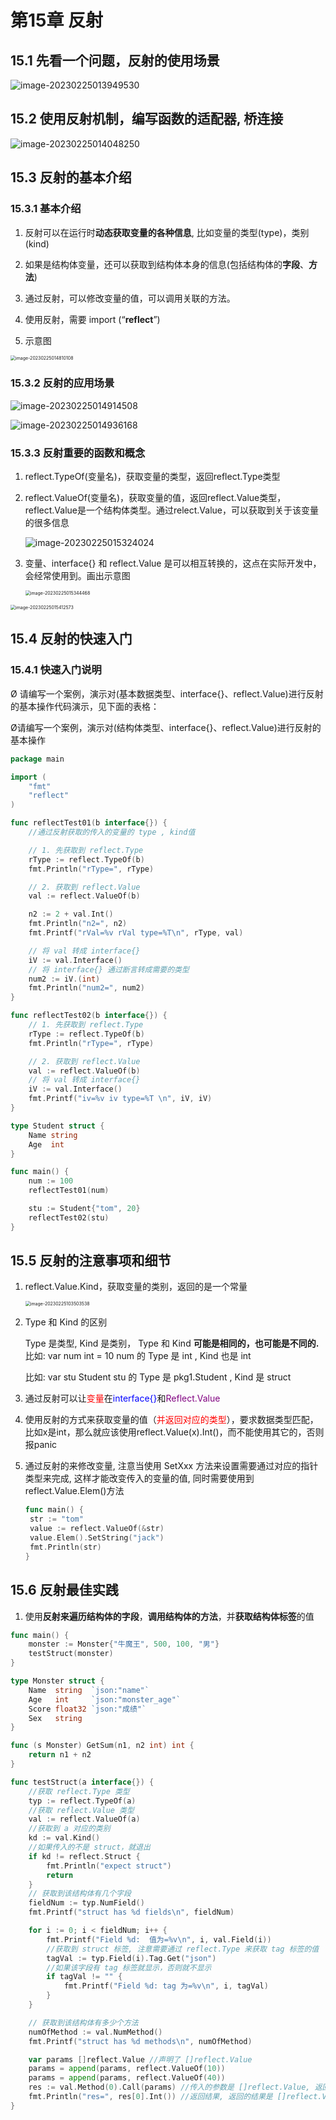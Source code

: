 # 第15章 反射

## 15.1 先看一个问题，反射的使用场景

![image-20230225013949530](反射.assets/image-20230225013949530.png)

## 15.2 使用反射机制，编写函数的适配器, 桥连接

![image-20230225014048250](反射.assets/image-20230225014048250.png)

## 15.3 反射的基本介绍

### 15.3.1 基本介绍

1) 反射可以在运行时**动态获取变量的各种信息**, 比如变量的类型(type)，类别(kind)

2) 如果是结构体变量，还可以获取到结构体本身的信息(包括结构体的**字段**、**方法**)

3) 通过反射，可以修改变量的值，可以调用关联的方法。

4) 使用反射，需要 import (“**reflect**”)
5) 示意图

<img src="反射.assets/image-20230225014810108.png" alt="image-20230225014810108" style="zoom:50%;" />

### 15.3.2 反射的应用场景

![image-20230225014914508](反射.assets/image-20230225014914508.png)

![image-20230225014936168](反射.assets/image-20230225014936168.png)

### 15.3.3 反射重要的函数和概念

1. reflect.TypeOf(变量名)，获取变量的类型，返回reflect.Type类型

2. reflect.ValueOf(变量名)，获取变量的值，返回reflect.Value类型，reflect.Value是一个结构体类型。通过relect.Value，可以获取到关于该变量的很多信息

   ![image-20230225015324024](反射.assets/image-20230225015324024.png)

3. 变量、interface{} 和 reflect.Value 是可以相互转换的，这点在实际开发中，会经常使用到。画出示意图

   <img src="反射.assets/image-20230225015344468.png" alt="image-20230225015344468" style="zoom:50%;" />

<img src="反射.assets/image-20230225015412573.png" alt="image-20230225015412573" style="zoom:50%;" />

## 15.4 反射的快速入门

### 15.4.1 快速入门说明

Ø 请编写一个案例，演示对(基本数据类型、interface{}、reflect.Value)进行反射的基本操作代码演示，见下面的表格：

Ø请编写一个案例，演示对(结构体类型、interface{}、reflect.Value)进行反射的基本操作

```go
package main

import (
	"fmt"
	"reflect"
)

func reflectTest01(b interface{}) {
	//通过反射获取的传入的变量的 type , kind值

	// 1. 先获取到 reflect.Type
	rType := reflect.TypeOf(b)
	fmt.Println("rType=", rType)

	// 2. 获取到 reflect.Value
	val := reflect.ValueOf(b)

	n2 := 2 + val.Int()
	fmt.Println("n2=", n2)
	fmt.Printf("rVal=%v rVal type=%T\n", rType, val)

	// 将 val 转成 interface{}
	iV := val.Interface()
	// 将 interface{} 通过断言转成需要的类型
	num2 := iV.(int)
	fmt.Println("num2=", num2)
}

func reflectTest02(b interface{}) {
	// 1. 先获取到 reflect.Type
	rType := reflect.TypeOf(b)
	fmt.Println("rType=", rType)

	// 2. 获取到 reflect.Value
	val := reflect.ValueOf(b)
	// 将 val 转成 interface{}
	iV := val.Interface()
	fmt.Printf("iv=%v iv type=%T \n", iV, iV)
}

type Student struct {
	Name string
	Age  int
}

func main() {
	num := 100
	reflectTest01(num)

	stu := Student{"tom", 20}
	reflectTest02(stu)
}
```

## 15.5 反射的注意事项和细节

1) reflect.Value.Kind，获取变量的类别，返回的是一个常量

   <img src="反射.assets/image-20230225103503538.png" alt="image-20230225103503538" style="zoom:50%;" />

2) Type 和 Kind  的区别

   Type 是类型, Kind 是类别， Type 和 Kind **可能是相同的，也可能是不同的.** 比如:	var num int = 10	num 的 Type 是 int , Kind 也是 int

   比如:	var stu Student	stu 的 Type 是 pkg1.Student , Kind 是 struct

3) 通过反射可以让<font color='red'>变量</font>在<font color='blue'>interface{}</font>和<font color='purple'>Reflect.Value</font>

4) 使用反射的方式来获取变量的值（<font color='red'>并返回对应的类型</font>），要求数据类型匹配，比如x是int，那么就应该使用reflect.Value(x).Int()，而不能使用其它的，否则报panic

5) 通过反射的来修改变量, 注意当使用 SetXxx 方法来设置需要通过对应的指针类型来完成, 这样才能改变传入的变量的值, 同时需要使用到 reflect.Value.Elem()方法

   ```go
   func main() {
   	str := "tom"
   	value := reflect.ValueOf(&str)
   	value.Elem().SetString("jack")
   	fmt.Println(str)
   }
   ```

## 15.6 反射最佳实践

1) 使用**反射来遍历结构体的字段**，**调用结构体的方法**，并**获取结构体标签**的值

```go
func main() {
	monster := Monster{"牛魔王", 500, 100, "男"}
	testStruct(monster)
}

type Monster struct {
	Name  string  `json:"name"`
	Age   int     `json:"monster_age"`
	Score float32 `json:"成绩"`
	Sex   string
}

func (s Monster) GetSum(n1, n2 int) int {
	return n1 + n2
}

func testStruct(a interface{}) {
	//获取 reflect.Type 类型
	typ := reflect.TypeOf(a)
	//获取 reflect.Value 类型
	val := reflect.ValueOf(a)
	//获取到 a 对应的类别
	kd := val.Kind()
	//如果传入的不是 struct，就退出
	if kd != reflect.Struct {
		fmt.Println("expect struct")
		return
	}
	// 获取到该结构体有几个字段
	fieldNum := typ.NumField()
	fmt.Printf("struct has %d fields\n", fieldNum)

	for i := 0; i < fieldNum; i++ {
		fmt.Printf("Field %d:  值为=%v\n", i, val.Field(i))
		//获取到 struct 标签, 注意需要通过 reflect.Type 来获取 tag 标签的值
		tagVal := typ.Field(i).Tag.Get("json")
		//如果该字段有 tag 标签就显示，否则就不显示
		if tagVal != "" {
			fmt.Printf("Field %d: tag 为=%v\n", i, tagVal)
		}
	}

	// 获取到该结构体有多少个方法
	numOfMethod := val.NumMethod()
	fmt.Printf("struct has %d methods\n", numOfMethod)

	var params []reflect.Value //声明了 []reflect.Value
	params = append(params, reflect.ValueOf(10))
	params = append(params, reflect.ValueOf(40))
	res := val.Method(0).Call(params) //传入的参数是 []reflect.Value, 返回[]reflect.Value
	fmt.Println("res=", res[0].Int()) //返回结果, 返回的结果是 []reflect.Value*/
}
```

